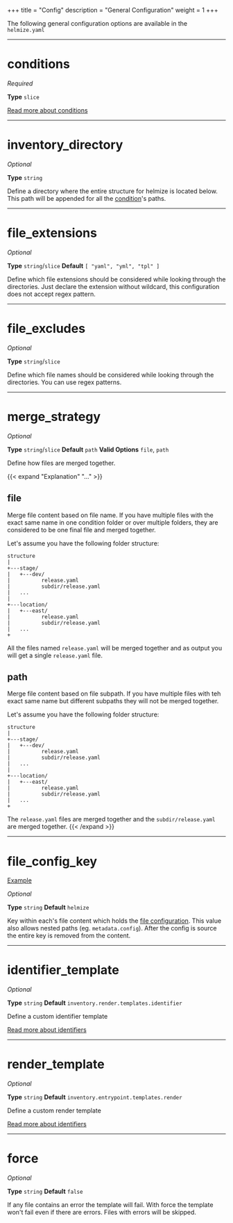 +++
title = "Config"
description = "General Configuration"
weight = 1
+++

The following general configuration options are available in the `helmize.yaml`

---

# conditions

_Required_

**Type** `slice`

[Read more about conditions](../conditions/)

---

# inventory_directory

_Optional_

**Type** `string` 

Define a directory where the entire structure for helmize is located below. This path will be appended for all the [condition](/documentation/configuration/conditions/)'s paths.

---

# file_extensions

_Optional_

**Type** `string`/`slice` **Default** `[ "yaml", "yml", "tpl" ]`

Define which file extensions should be considered while looking through the directories. Just declare the extension without wildcard, this configuration does not accept regex pattern.

---

# file_excludes

_Optional_

**Type** `string`/`slice`

Define which file names should be considered while looking through the directories. You can use regex patterns.

---

# merge_strategy

_Optional_

**Type** `string`/`slice` **Default** `path` **Valid Options** `file`, `path`

Define how files are merged together.

{{< expand "Explanation" "..." >}}
## file 

Merge file content based on file name. If you have multiple files with the exact same name in one condition folder or over multiple folders, they are considered to be one final file and merged together.

Let's assume you have the following folder structure:

```
structure
|
+---stage/
|   +---dev/
|          release.yaml
|          subdir/release.yaml
|   ...
|
+---location/
|   +---east/
|          release.yaml
|          subdir/release.yaml
|   ...
+
```

All the files named `release.yaml` will be merged together and as output you will get a single `release.yaml` file.


## path

Merge file content based on file subpath. If you have multiple files with teh exact same name but different subpaths they will not be merged together.

Let's assume you have the following folder structure:

```
structure
|
+---stage/
|   +---dev/
|          release.yaml
|          subdir/release.yaml
|   ...
|
+---location/
|   +---east/
|          release.yaml
|          subdir/release.yaml
|   ...
+
```

The `release.yaml` files are merged together and the `subdir/release.yaml` are merged together. 
{{< /expand >}}

---

# file_config_key

[Example]()

_Optional_

**Type** `string` **Default** `helmize` 

Key within each's file content which holds the [file configuration](../../structure/files/). This value also allows nested paths (eg. `metadata.config`). After the config is source the entire key is removed from the content.

---

# identifier_template

_Optional_

**Type** `string` **Default** `inventory.render.templates.identifier` 

Define a custom identifier template

[Read more about identifiers](../../customization/identifiers/)

---

# render_template

_Optional_

**Type** `string` **Default** `inventory.entrypoint.templates.render` 

Define a custom render template

[Read more about identifiers](../../customization/render/)

---
# force

_Optional_

**Type** `string` **Default** `false`

If any file contains an error the template will fail. With force the template won't fail even if there are errors. Files with errors will be skipped.
